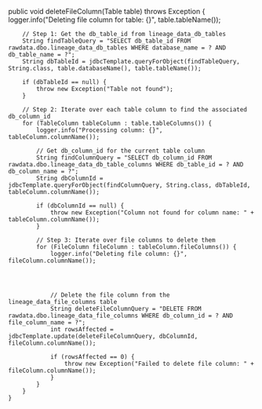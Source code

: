 public void deleteFileColumn(Table table) throws Exception {
        logger.info("Deleting file column for table: {}", table.tableName());

        // Step 1: Get the db_table_id from lineage_data_db_tables
        String findTableQuery = "SELECT db_table_id FROM rawdata.dbo.lineage_data_db_tables WHERE database_name = ? AND db_table_name = ?";
        String dbTableId = jdbcTemplate.queryForObject(findTableQuery, String.class, table.databaseName(), table.tableName());

        if (dbTableId == null) {
            throw new Exception("Table not found");
        }

        // Step 2: Iterate over each table column to find the associated db_column_id
        for (TableColumn tableColumn : table.tableColumns()) {
            logger.info("Processing column: {}", tableColumn.columnName());

            // Get db_column_id for the current table column
            String findColumnQuery = "SELECT db_column_id FROM rawdata.dbo.lineage_data_db_table_columns WHERE db_table_id = ? AND db_column_name = ?";
            String dbColumnId = jdbcTemplate.queryForObject(findColumnQuery, String.class, dbTableId, tableColumn.columnName());

            if (dbColumnId == null) {
                throw new Exception("Column not found for column name: " + tableColumn.columnName());
            }

            // Step 3: Iterate over file columns to delete them
            for (FileColumn fileColumn : tableColumn.fileColumns()) {
                logger.info("Deleting file column: {}", fileColumn.columnName());




                // Delete the file column from the lineage_data_file_columns table
                String deleteFileColumnQuery = "DELETE FROM rawdata.dbo.lineage_data_file_columns WHERE db_column_id = ? AND file_column_name = ?";
                int rowsAffected = jdbcTemplate.update(deleteFileColumnQuery, dbColumnId, fileColumn.columnName());

                if (rowsAffected == 0) {
                    throw new Exception("Failed to delete file column: " + fileColumn.columnName());
                }
            }
        }
    }
